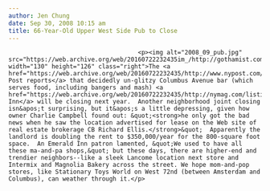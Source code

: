 ```yaml
---
author: Jen Chung
date: Sep 30, 2008 10:15 am
title: 66-Year-Old Upper West Side Pub to Close
---
```


	
										<p><img alt="2008_09_pub.jpg" src="https://web.archive.org/web/20160722232435im_/http://gothamist.com/attachments/jen/2008_09_pub.jpg" width="130" height="126" class="right">The <a href="https://web.archive.org/web/20160722232435/http://www.nypost.com/seven/09302008/news/regionalnews/apples_crown_loses_a_gem_131397.htm">NY Post reports</a> that decidedly un-glitzy Columbus Avenue bar (which serves food, including bangers and mash) <a href="https://web.archive.org/web/20160722232435/http://nymag.com/listings/bar/cgg5/">Emerald Inn</a> will be closing next year.  Another neighborhood joint closing isn&apos;t surprising, but it&apos;s a little depressing, given how owner Charlie Campbell found out: &quot;<strong>he only got the bad news when he saw the location advertised for lease on the Web site of real estate brokerage CB Richard Ellis.</strong>&quot;  Apparently the landlord is doubling the rent to $350,000/year for the 800-square foot space.  An Emerald Inn patron lamented, &quot;We used to have all these ma-and-pa shops,&quot; but these days, there are higher-end and trendier neighbors--like a sleek Lancome location next store and Intermix and Magnolia Bakery across the street. We hope mom-and-pop stores, like Stationary Toys World on West 72nd (between Amsterdam and Columbus), can weather through it.</p>					
										
									
				